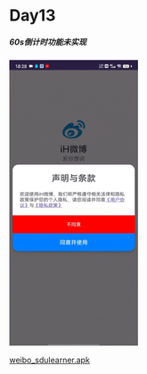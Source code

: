 # Day13

##### 60s倒计时功能未实现

<img src="./images/Screenrecording_20240613_182852.gif" alt="weibo_sdulearner" title="weibo_sdulearner" style="zoom:50%;"/>

[weibo_sdulearner.apk](./app/release/weibo_sdulearner.apk)